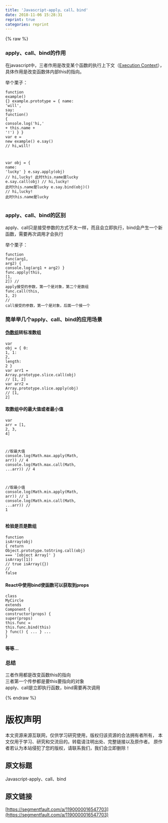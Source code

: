 ```yaml
---
title: 'Javascript-apply、call、bind' 
date: 2018-11-06 15:28:31
reprint: true
categories: reprint
---
```


{% raw %}
<h3 id="articleHeader0">apply&#x3001;call&#x3001;bind&#x7684;&#x4F5C;&#x7528;</h3><p>&#x5728;javascript&#x4E2D;&#xFF0C;&#x4E09;&#x8005;&#x4F5C;&#x7528;&#x662F;&#x6539;&#x53D8;&#x67D0;&#x4E2A;&#x51FD;&#x6570;&#x7684;&#x6267;&#x884C;&#x4E0A;&#x4E0B;&#x6587;&#xFF08;<a href="https://www.ecma-international.org/ecma-262/5.1/#sec-10.3" rel="nofollow noreferrer" target="_blank">Execution Context</a>&#xFF09;&#xFF0C;&#x5177;&#x4F53;&#x4F5C;&#x7528;&#x662F;&#x6539;&#x53D8;&#x51FD;&#x6570;&#x4F53;&#x5185;&#x90E8;this&#x7684;&#x6307;&#x5411;&#x3002;</p><p>&#x4E3E;&#x4E2A;&#x6817;&#x5B50;&#xFF1A;</p><div class="widget-codetool" style="display:none"><div class="widget-codetool--inner"><span class="selectCode code-tool" data-toggle="tooltip" data-placement="top" title="" data-original-title="&#x5168;&#x9009;"></span> <span type="button" class="copyCode code-tool" data-toggle="tooltip" data-placement="top" data-clipboard-text="function example() {}
example.prototype = {
    name: &apos;will&apos;,
    say: function() {
        console.log(&apos;hi,&apos; + this.name + &apos;!&apos;)
    }
}
var e = new example()
e.say() // hi,will!

var obj = {
    name: &apos;lucky&apos;
}
e.say.apply(obj) // hi,lucky! &#x6B64;&#x65F6;this.name&#x662F;lucky
e.say.call(obj) // hi,lucky! &#x6B64;&#x65F6;this.name&#x662F;lucky
e.say.bind(obj)() // hi,lucky! &#x6B64;&#x65F6;this.name&#x662F;lucky" title="" data-original-title="&#x590D;&#x5236;"></span> <span type="button" class="saveToNote code-tool" data-toggle="tooltip" data-placement="top" title="" data-original-title="&#x653E;&#x8FDB;&#x7B14;&#x8BB0;"></span></div></div><pre class="javascript hljs"><code class="javascript"><span class="hljs-function"><span class="hljs-keyword">function</span> <span class="hljs-title">example</span>(<span class="hljs-params"></span>) </span>{}
example.prototype = {
    <span class="hljs-attr">name</span>: <span class="hljs-string">&apos;will&apos;</span>,
    <span class="hljs-attr">say</span>: <span class="hljs-function"><span class="hljs-keyword">function</span>(<span class="hljs-params"></span>) </span>{
        <span class="hljs-built_in">console</span>.log(<span class="hljs-string">&apos;hi,&apos;</span> + <span class="hljs-keyword">this</span>.name + <span class="hljs-string">&apos;!&apos;</span>)
    }
}
<span class="hljs-keyword">var</span> e = <span class="hljs-keyword">new</span> example()
e.say() <span class="hljs-comment">// hi,will!</span>

<span class="hljs-keyword">var</span> obj = {
    <span class="hljs-attr">name</span>: <span class="hljs-string">&apos;lucky&apos;</span>
}
e.say.apply(obj) <span class="hljs-comment">// hi,lucky! &#x6B64;&#x65F6;this.name&#x662F;lucky</span>
e.say.call(obj) <span class="hljs-comment">// hi,lucky! &#x6B64;&#x65F6;this.name&#x662F;lucky</span>
e.say.bind(obj)() <span class="hljs-comment">// hi,lucky! &#x6B64;&#x65F6;this.name&#x662F;lucky</span></code></pre><h3 id="articleHeader1">apply&#x3001;call&#x3001;bind&#x7684;&#x533A;&#x522B;</h3><p>apply&#x3001;call&#x53EA;&#x662F;&#x63A5;&#x53D7;&#x53C2;&#x6570;&#x7684;&#x65B9;&#x5F0F;&#x4E0D;&#x592A;&#x4E00;&#x6837;&#xFF0C;&#x800C;&#x4E14;&#x4F1A;&#x7ACB;&#x5373;&#x6267;&#x884C;&#xFF0C;bind&#x4F1A;&#x4EA7;&#x751F;&#x4E00;&#x4E2A;&#x65B0;&#x51FD;&#x6570;&#xFF0C;&#x9700;&#x8981;&#x518D;&#x6B21;&#x8C03;&#x7528;&#x624D;&#x4F1A;&#x6267;&#x884C;</p><p>&#x4E3E;&#x4E2A;&#x6817;&#x5B50;&#xFF1A;</p><div class="widget-codetool" style="display:none"><div class="widget-codetool--inner"><span class="selectCode code-tool" data-toggle="tooltip" data-placement="top" title="" data-original-title="&#x5168;&#x9009;"></span> <span type="button" class="copyCode code-tool" data-toggle="tooltip" data-placement="top" data-clipboard-text="function func(arg1, arg2) {
    console.log(arg1 + arg2)
}
func.apply(this, [1, 2]) // apply&#x63A5;&#x53D7;&#x7684;&#x53C2;&#x6570;&#xFF0C;&#x7B2C;&#x4E00;&#x4E2A;&#x662F;&#x5BF9;&#x8C61;&#xFF0C;&#x7B2C;&#x4E8C;&#x4E2A;&#x662F;&#x6570;&#x7EC4;
func.call(this, 1, 2) // call&#x63A5;&#x53D7;&#x7684;&#x53C2;&#x6570;&#xFF0C;&#x7B2C;&#x4E00;&#x4E2A;&#x662F;&#x5BF9;&#x8C61;&#xFF0C;&#x540E;&#x9762;&#x4E00;&#x4E2A;&#x63A5;&#x4E00;&#x4E2A;" title="" data-original-title="&#x590D;&#x5236;"></span> <span type="button" class="saveToNote code-tool" data-toggle="tooltip" data-placement="top" title="" data-original-title="&#x653E;&#x8FDB;&#x7B14;&#x8BB0;"></span></div></div><pre class="javascript hljs"><code class="javascript"><span class="hljs-function"><span class="hljs-keyword">function</span> <span class="hljs-title">func</span>(<span class="hljs-params">arg1, arg2</span>) </span>{
    <span class="hljs-built_in">console</span>.log(arg1 + arg2)
}
func.apply(<span class="hljs-keyword">this</span>, [<span class="hljs-number">1</span>, <span class="hljs-number">2</span>]) <span class="hljs-comment">// apply&#x63A5;&#x53D7;&#x7684;&#x53C2;&#x6570;&#xFF0C;&#x7B2C;&#x4E00;&#x4E2A;&#x662F;&#x5BF9;&#x8C61;&#xFF0C;&#x7B2C;&#x4E8C;&#x4E2A;&#x662F;&#x6570;&#x7EC4;</span>
func.call(<span class="hljs-keyword">this</span>, <span class="hljs-number">1</span>, <span class="hljs-number">2</span>) <span class="hljs-comment">// call&#x63A5;&#x53D7;&#x7684;&#x53C2;&#x6570;&#xFF0C;&#x7B2C;&#x4E00;&#x4E2A;&#x662F;&#x5BF9;&#x8C61;&#xFF0C;&#x540E;&#x9762;&#x4E00;&#x4E2A;&#x63A5;&#x4E00;&#x4E2A;</span></code></pre><h3 id="articleHeader2">&#x7B80;&#x5355;&#x4E3E;&#x51E0;&#x4E2A;apply&#x3001;call&#x3001;bind&#x7684;&#x5E94;&#x7528;&#x573A;&#x666F;</h3><h4><a href="http://tongxu.tech/2018/09/27/Javascript-%E4%BC%AA%E6%95%B0%E7%BB%84/" rel="nofollow noreferrer" target="_blank">&#x4F2A;&#x6570;&#x7EC4;</a>&#x8F6C;&#x6807;&#x51C6;&#x6570;&#x7EC4;</h4><div class="widget-codetool" style="display:none"><div class="widget-codetool--inner"><span class="selectCode code-tool" data-toggle="tooltip" data-placement="top" title="" data-original-title="&#x5168;&#x9009;"></span> <span type="button" class="copyCode code-tool" data-toggle="tooltip" data-placement="top" data-clipboard-text="var obj = {
    0: 1,
    1: 2,
    length: 2
}
var arr1 = Array.prototype.slice.call(obj) // [1, 2]
var arr2 = Array.prototype.slice.apply(obj) // [1, 2]" title="" data-original-title="&#x590D;&#x5236;"></span> <span type="button" class="saveToNote code-tool" data-toggle="tooltip" data-placement="top" title="" data-original-title="&#x653E;&#x8FDB;&#x7B14;&#x8BB0;"></span></div></div><pre class="javascript hljs"><code class="javascript"><span class="hljs-keyword">var</span> obj = {
    <span class="hljs-number">0</span>: <span class="hljs-number">1</span>,
    <span class="hljs-number">1</span>: <span class="hljs-number">2</span>,
    <span class="hljs-attr">length</span>: <span class="hljs-number">2</span>
}
<span class="hljs-keyword">var</span> arr1 = <span class="hljs-built_in">Array</span>.prototype.slice.call(obj) <span class="hljs-comment">// [1, 2]</span>
<span class="hljs-keyword">var</span> arr2 = <span class="hljs-built_in">Array</span>.prototype.slice.apply(obj) <span class="hljs-comment">// [1, 2]</span></code></pre><h4>&#x53D6;&#x6570;&#x7EC4;&#x4E2D;&#x7684;&#x6700;&#x5927;&#x503C;&#x6216;&#x8005;&#x6700;&#x5C0F;&#x503C;</h4><div class="widget-codetool" style="display:none"><div class="widget-codetool--inner"><span class="selectCode code-tool" data-toggle="tooltip" data-placement="top" title="" data-original-title="&#x5168;&#x9009;"></span> <span type="button" class="copyCode code-tool" data-toggle="tooltip" data-placement="top" data-clipboard-text="var arr = [1, 2, 3, 4]

//&#x53D6;&#x6700;&#x5927;&#x503C;
console.log(Math.max.apply(Math, arr)) // 4
console.log(Math.max.call(Math, ...arr)) // 4

//&#x53D6;&#x6700;&#x5C0F;&#x503C;
console.log(Math.min.apply(Math, arr)) // 1
console.log(Math.min.call(Math, ...arr)) // 1" title="" data-original-title="&#x590D;&#x5236;"></span> <span type="button" class="saveToNote code-tool" data-toggle="tooltip" data-placement="top" title="" data-original-title="&#x653E;&#x8FDB;&#x7B14;&#x8BB0;"></span></div></div><pre class="javascript hljs"><code class="javascript"><span class="hljs-keyword">var</span> arr = [<span class="hljs-number">1</span>, <span class="hljs-number">2</span>, <span class="hljs-number">3</span>, <span class="hljs-number">4</span>]

<span class="hljs-comment">//&#x53D6;&#x6700;&#x5927;&#x503C;</span>
<span class="hljs-built_in">console</span>.log(<span class="hljs-built_in">Math</span>.max.apply(<span class="hljs-built_in">Math</span>, arr)) <span class="hljs-comment">// 4</span>
<span class="hljs-built_in">console</span>.log(<span class="hljs-built_in">Math</span>.max.call(<span class="hljs-built_in">Math</span>, ...arr)) <span class="hljs-comment">// 4</span>

<span class="hljs-comment">//&#x53D6;&#x6700;&#x5C0F;&#x503C;</span>
<span class="hljs-built_in">console</span>.log(<span class="hljs-built_in">Math</span>.min.apply(<span class="hljs-built_in">Math</span>, arr)) <span class="hljs-comment">// 1</span>
<span class="hljs-built_in">console</span>.log(<span class="hljs-built_in">Math</span>.min.call(<span class="hljs-built_in">Math</span>, ...arr)) <span class="hljs-comment">// 1</span></code></pre><h4>&#x68C0;&#x9A8C;&#x662F;&#x5426;&#x662F;&#x6570;&#x7EC4;</h4><div class="widget-codetool" style="display:none"><div class="widget-codetool--inner"><span class="selectCode code-tool" data-toggle="tooltip" data-placement="top" title="" data-original-title="&#x5168;&#x9009;"></span> <span type="button" class="copyCode code-tool" data-toggle="tooltip" data-placement="top" data-clipboard-text="function isArray(obj) {
    return Object.prototype.toString.call(obj) === &apos;[object Array]&apos;
}
isArray([1]) // true
isArray({}) // false" title="" data-original-title="&#x590D;&#x5236;"></span> <span type="button" class="saveToNote code-tool" data-toggle="tooltip" data-placement="top" title="" data-original-title="&#x653E;&#x8FDB;&#x7B14;&#x8BB0;"></span></div></div><pre class="javascript hljs"><code class="javascript"><span class="hljs-function"><span class="hljs-keyword">function</span> <span class="hljs-title">isArray</span>(<span class="hljs-params">obj</span>) </span>{
    <span class="hljs-keyword">return</span> <span class="hljs-built_in">Object</span>.prototype.toString.call(obj) === <span class="hljs-string">&apos;[object Array]&apos;</span>
}
isArray([<span class="hljs-number">1</span>]) <span class="hljs-comment">// true</span>
isArray({}) <span class="hljs-comment">// false</span></code></pre><h4>React&#x4E2D;&#x4F7F;&#x7528;bind&#x4F7F;&#x51FD;&#x6570;&#x53EF;&#x4EE5;&#x83B7;&#x53D6;&#x5230;props</h4><div class="widget-codetool" style="display:none"><div class="widget-codetool--inner"><span class="selectCode code-tool" data-toggle="tooltip" data-placement="top" title="" data-original-title="&#x5168;&#x9009;"></span> <span type="button" class="copyCode code-tool" data-toggle="tooltip" data-placement="top" data-clipboard-text="class MyCircle extends Component {
    constructor(props) {
        super(props)
        this.func = this.func.bind(this)
    }
    func() {
        ...
    }
    ...
}" title="" data-original-title="&#x590D;&#x5236;"></span> <span type="button" class="saveToNote code-tool" data-toggle="tooltip" data-placement="top" title="" data-original-title="&#x653E;&#x8FDB;&#x7B14;&#x8BB0;"></span></div></div><pre class="javascript hljs"><code class="javascript"><span class="hljs-class"><span class="hljs-keyword">class</span> <span class="hljs-title">MyCircle</span> <span class="hljs-keyword">extends</span> <span class="hljs-title">Component</span> </span>{
    <span class="hljs-keyword">constructor</span>(props) {
        <span class="hljs-keyword">super</span>(props)
        <span class="hljs-keyword">this</span>.func = <span class="hljs-keyword">this</span>.func.bind(<span class="hljs-keyword">this</span>)
    }
    func() {
        ...
    }
    ...
}</code></pre><h4>&#x7B49;&#x7B49;...</h4><h3 id="articleHeader3">&#x603B;&#x7ED3;</h3><p>&#x4E09;&#x8005;&#x4F5C;&#x7528;&#x90FD;&#x662F;&#x6539;&#x53D8;&#x51FD;&#x6570;this&#x7684;&#x6307;&#x5411;<br>&#x4E09;&#x8005;&#x7B2C;&#x4E00;&#x4E2A;&#x4F20;&#x53C2;&#x90FD;&#x662F;&#x8981;this&#x8981;&#x6307;&#x5411;&#x7684;&#x5BF9;&#x8C61;<br>apply&#x3001;call&#x662F;&#x7ACB;&#x5373;&#x6267;&#x884C;&#x51FD;&#x6570;&#xFF0C;bind&#x9700;&#x8981;&#x518D;&#x6B21;&#x8C03;&#x7528;</p>
{% endraw %}

# 版权声明
本文资源来源互联网，仅供学习研究使用，版权归该资源的合法拥有者所有，
本文仅用于学习、研究和交流目的。转载请注明出处、完整链接以及原作者。
原作者若认为本站侵犯了您的版权，请联系我们，我们会立即删除！

## 原文标题
Javascript-apply、call、bind

## 原文链接
[https://segmentfault.com/a/1190000016547703](https://segmentfault.com/a/1190000016547703)

